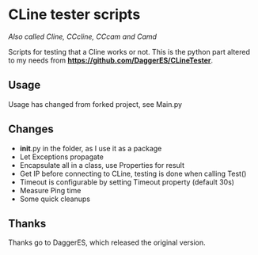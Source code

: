 # CLine tester scripts
*Also called Cline, CCcline, CCcam and Camd*

Scripts for testing that a Cline works or not. This is the python part altered to my needs from 
**https://github.com/DaggerES/CLineTester**.

## Usage

Usage has changed from forked project, 
see Main.py

## Changes

* __init__.py in the folder, as I use it as a package
* Let Exceptions propagate
* Encapsulate all in a class, use Properties for result
* Get IP before connecting to CLine, testing is done when calling Test()
* Timeout is configurable by setting Timeout property (default 30s)
* Measure Ping time
* Some quick cleanups

## Thanks

Thanks go to DaggerES, which released the original version. 

